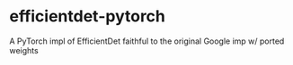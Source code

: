 # efficientdet-pytorch
A PyTorch impl of EfficientDet faithful to the original Google imp w/ ported weights
